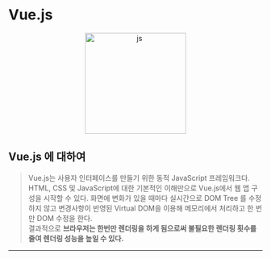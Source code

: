# Vue.js

<p align="center"><img src="https://github.com/lbsafe/Vue/assets/65703793/7496a4d2-a006-4178-a72e-9b132a7fdb40" alt="js" width="200px"></p>

## Vue.js 에 대하여
>Vue.js는 사용자 인터페이스를 만들기 위한 동적 JavaScript 프레임워크다.   
HTML, CSS 및 JavaScript에 대한 기본적인 이해만으로 Vue.js에서 웹 앱 구성을 시작할 수 있다. 화면에 변화가 있을 때마다 실시간으로 DOM Tree 를 수정하지 않고 변경사항이 반영된 Virtual DOM을 이용해 메모리에서 처리하고 한 번만 DOM 수정을 한다.    
결과적으로 **브라우저는 한번만 렌더링을 하게 됨으로써 불필요한 렌더링 횟수를 줄여 렌더링 성능을 높일 수 있다.**
***